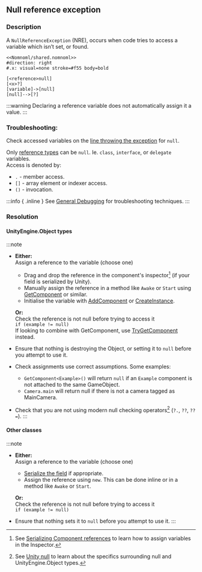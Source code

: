 ## Null reference exception
### Description
A `NullReferenceException` (NRE), occurs when code tries to access a variable which isn’t set, or found.  

```nomnoml
<<Nomnoml/shared.nomnoml>>
#direction: right
#.x: visual=none stroke=#f55 body=bold

[<reference>null]
[<x>?]
[variable]->[null]
[null]-->[?]
```

:::warning
Declaring a reference variable does not automatically assign it a value.
:::

### Troubleshooting:
Check accessed variables on the [line throwing the exception](../Stack%20Traces.md) for `null`.  

Only [reference types](../../Value%20And%20Reference%20Types.md) can be `null`. Ie. `class`, `interface`, or `delegate` variables.  
Access is denoted by:
- `.`  - member access.
- `[]` - array element or indexer access.
- `()` - invocation.

:::info { .inline }
See [General Debugging](../../Debugging.md) for troubleshooting techniques.
:::

### Resolution
#### UnityEngine.Object types
:::note
- **Either:**  
    Assign a reference to the variable (choose one)
    - Drag and drop the reference in the component's inspector[^1] (if your field is serialized by Unity).  
    - Manually assign the reference in a method like `Awake` or `Start` using [GetComponent](https://docs.unity3d.com/ScriptReference/GameObject.GetComponent.html) or similar.
    - Initialise the variable with [AddComponent](https://docs.unity3d.com/ScriptReference/GameObject.AddComponent.html) or [CreateInstance](https://docs.unity3d.com/ScriptReference/ScriptableObject.CreateInstance.html).

    **Or:**  
    Check the reference is not null before trying to access it  
    `if (example != null)`  
    If looking to combine with GetComponent, use [TryGetComponent](https://docs.unity3d.com/ScriptReference/Component.TryGetComponent.html) instead.
- Ensure that nothing is destroying the Object, or setting it to `null` before you attempt to use it.
- Check assignments use correct assumptions. Some examples: 
   - `GetComponent<Example>()` will return `null` if an `Example` component is not attached to the same GameObject.  
   - `Camera.main` will return null if there is not a camera tagged as MainCamera.  
- Check that you are not using modern null checking operators[^2] (`?.`, `??`, `??=`).
:::
#### Other classes
:::note
- **Either:**  
   Assign a reference to the variable (choose one)
    - [Serialize the field](../../Variables/Serialization/Serialization%201/Serializing%20A%20Field%201.md) if appropriate.
    - Assign the reference using `new`. This can be done inline or in a method like `Awake` or `Start`.

   **Or:**  
   Check the reference is not null before trying to access it  
   `if (example != null)`
- Ensure that nothing sets it to `null` before you attempt to use it.
:::

[^1]: See [Serializing Component references]() to learn how to assign variables in the Inspector.  
[^2]: See [Unity null](../../Other/Unity%20Null.md) to learn about the specifics surrounding null and UnityEngine.Object types.